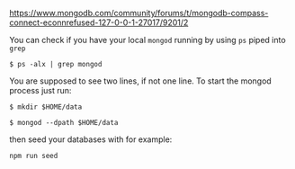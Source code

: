 https://www.mongodb.com/community/forums/t/mongodb-compass-connect-econnrefused-127-0-0-1-27017/9201/2

You can check if you have your local `mongod` running by using `ps` piped into `grep`

```
$ ps -alx | grep mongod
```

You are supposed to see two lines, if not one line. To start the mongod process just run:

```
$ mkdir $HOME/data
```
```
$ mongod --dpath $HOME/data
```

then seed your databases with for example:

```
npm run seed
```
